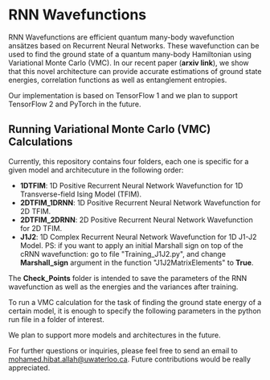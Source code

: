# RNN Wavefunctions

RNN Wavefunctions are efficient quantum many-body wavefunction ansätzes based on Recurrent Neural Networks. These wavefunction can be used to find the ground state of a quantum many-body Hamiltonian using Variational Monte Carlo (VMC). In our recent paper (**arxiv link**), we show that this novel architecture can provide accurate estimations of ground state energies, correlation functions as well as entanglement entropies.

Our implementation is based on TensorFlow 1 and we plan to support TensorFlow 2 and PyTorch in the future.

## Running Variational Monte Carlo (VMC) Calculations

Currently, this repository contains four folders, each one is specific for a given model and architecuture in the following order:
- **1DTFIM**: 1D Positive Recurrent Neural Network Wavefunction for 1D Transverse-field Ising Model (TFIM).
- **2DTFIM_1DRNN**: 1D Positive Recurrent Neural Network Wavefunction for 2D TFIM.
- **2DTFIM_2DRNN**: 2D Positive Recurrent Neural Network Wavefunction for 2D TFIM.
- **J1J2**: 1D Complex Recurrent Neural Network Wavefunction for 1D J1-J2 Model. PS: if you want to apply an initial Marshall sign on top of the cRNN wavefunction: go to file "Training_J1J2.py", and change **Marshall_sign** argument in the function "J1J2MatrixElements" to **True**.

The **Check_Points** folder is intended to save the parameters of the RNN wavefunction as well as the energies and the variances after training.

To run a VMC calculation for the task of finding the ground state energy of a certain model, it is enough to specify the following parameters in the python run file in a folder of interest.

We plan to support more models and architectures in the future.

For further questions or inquiries, please feel free to send an email to mohamed.hibat.allah@uwaterloo.ca. Future contributions would be really appreciated.
